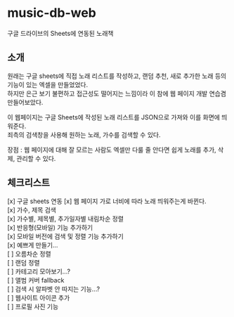 # music-db-web

구글 드라이브의 Sheets에 연동된 노래책  

## 소개  

원래는 구글 sheets에 직접 노래 리스트를 작성하고, 랜덤 추천, 새로 추가한 노래 등의 기능이 있는 엑셀을 만들었었다.  
하지만 은근 보기 불편하고 접근성도 떨어지는 느낌이라 이 참에 웹 페이지 개발 연습겸 만들어보았다.  

이 웹페이지는 구글 Sheets에 작성된 노래 리스트를 JSON으로 가져와 이를 화면에 띄워준다.  
죄측의 검색창을 사용해 원하는 노래, 가수를 검색할 수 있다.  

장점 : 웹 페이지에 대해 잘 모르는 사람도 엑셀만 다룰 줄 안다면 쉽게 노래를 추가, 삭제, 관리할 수 있다.  

## 체크리스트  

[x] 구글 sheets 연동
[x] 웹 페이지 가로 너비에 따라 노래 띄워주는게 바뀐다.  
[x] 가수, 제목 검색  
[x] 가수별, 제목별, 추가일자별 내림차순 정렬  
[x] 반응형(모바일) 기능 추가하기  
[x] 모바일 버전에 검색 및 정렬 기능 추가하기  
[x] 예쁘게 만들기...  
[ ] 오름차순 정렬  
[ ] 랜덤 정렬  
[ ] 카테고리 모아보기...?  
[ ] 앨범 커버 fallback  
[ ] 검색 시 알파벳 안 따지는 기능...?  
[ ] 웹사이트 아이콘 추가  
[ ] 프로필 사진 기능  
